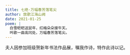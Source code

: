 ```yaml
---
title: 七绝·万幅春芳落笔尖
author: 放歌江海山阙
date: 2021-01-25
poem: |
  白雪皑皑送鼠年，红梅朵朵接牛天。
  吟歌一曲高冈处，万幅春芳落笔尖。
---
```


夫人因参加班级贺新年书法作品展，嘱我作诗，特作此诗以记。
